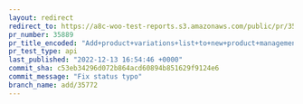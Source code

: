```yaml
---
layout: redirect
redirect_to: https://a8c-woo-test-reports.s3.amazonaws.com/public/pr/35889/api/index.html
pr_number: 35889
pr_title_encoded: "Add+product+variations+list+to+new+product+management+experience"
pr_test_type: api
last_published: "2022-12-13 16:54:46 +0000"
commit_sha: c53eb34296d072b864acd60894b851629f9124e6
commit_message: "Fix status typo"
branch_name: add/35772
---
```

